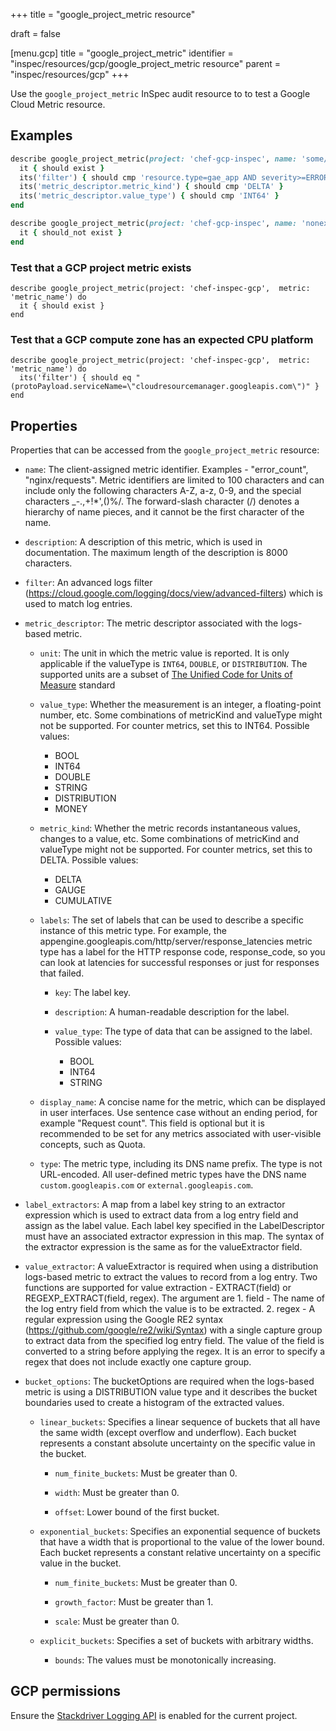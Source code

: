 +++
title = "google_project_metric resource"

draft = false


[menu.gcp]
title = "google_project_metric"
identifier = "inspec/resources/gcp/google_project_metric resource"
parent = "inspec/resources/gcp"
+++

Use the `google_project_metric` InSpec audit resource to to test a Google Cloud Metric resource.

## Examples

```ruby
describe google_project_metric(project: 'chef-gcp-inspec', name: 'some/metric') do
  it { should exist }
  its('filter') { should cmp 'resource.type=gae_app AND severity>=ERROR' }
  its('metric_descriptor.metric_kind') { should cmp 'DELTA' }
  its('metric_descriptor.value_type') { should cmp 'INT64' }
end

describe google_project_metric(project: 'chef-gcp-inspec', name: 'nonexistent') do
  it { should_not exist }
end
```

### Test that a GCP project metric exists

    describe google_project_metric(project: 'chef-inspec-gcp',  metric: 'metric_name') do
      it { should exist }
    end

### Test that a GCP compute zone has an expected CPU platform

    describe google_project_metric(project: 'chef-inspec-gcp',  metric: 'metric_name') do
      its('filter') { should eq "(protoPayload.serviceName=\"cloudresourcemanager.googleapis.com\")" }
    end

## Properties

Properties that can be accessed from the `google_project_metric` resource:


  * `name`: The client-assigned metric identifier. Examples - "error_count", "nginx/requests". Metric identifiers are limited to 100 characters and can include only the following characters A-Z, a-z, 0-9, and the special characters _-.,+!*',()%/. The forward-slash character (/) denotes a hierarchy of name pieces, and it cannot be the first character of the name.

  * `description`: A description of this metric, which is used in documentation. The maximum length of the description is 8000 characters.

  * `filter`: An advanced logs filter (https://cloud.google.com/logging/docs/view/advanced-filters) which is used to match log entries.

  * `metric_descriptor`: The metric descriptor associated with the logs-based metric.

    * `unit`: The unit in which the metric value is reported. It is only applicable if the valueType is `INT64`, `DOUBLE`, or `DISTRIBUTION`. The supported units are a subset of [The Unified Code for Units of Measure](http://unitsofmeasure.org/ucum.html) standard

    * `value_type`: Whether the measurement is an integer, a floating-point number, etc. Some combinations of metricKind and valueType might not be supported. For counter metrics, set this to INT64.
    Possible values:
      * BOOL
      * INT64
      * DOUBLE
      * STRING
      * DISTRIBUTION
      * MONEY

    * `metric_kind`: Whether the metric records instantaneous values, changes to a value, etc. Some combinations of metricKind and valueType might not be supported. For counter metrics, set this to DELTA.
    Possible values:
      * DELTA
      * GAUGE
      * CUMULATIVE

    * `labels`: The set of labels that can be used to describe a specific instance of this metric type. For example, the appengine.googleapis.com/http/server/response_latencies metric type has a label for the HTTP response code, response_code, so you can look at latencies for successful responses or just for responses that failed.

      * `key`: The label key.

      * `description`: A human-readable description for the label.

      * `value_type`: The type of data that can be assigned to the label.
      Possible values:
        * BOOL
        * INT64
        * STRING

    * `display_name`: A concise name for the metric, which can be displayed in user interfaces. Use sentence case  without an ending period, for example "Request count". This field is optional but it is  recommended to be set for any metrics associated with user-visible concepts, such as Quota.

    * `type`: The metric type, including its DNS name prefix. The type is not URL-encoded. All user-defined metric types have the DNS name `custom.googleapis.com` or `external.googleapis.com`.

  * `label_extractors`: A map from a label key string to an extractor expression which is used to extract data from a log entry field and assign as the label value. Each label key specified in the LabelDescriptor must have an associated extractor expression in this map. The syntax of the extractor expression is the same as for the valueExtractor field.

  * `value_extractor`: A valueExtractor is required when using a distribution logs-based metric to extract the values to record from a log entry. Two functions are supported for value extraction - EXTRACT(field) or REGEXP_EXTRACT(field, regex). The argument are 1. field - The name of the log entry field from which the value is to be extracted. 2. regex - A regular expression using the Google RE2 syntax (https://github.com/google/re2/wiki/Syntax) with a single capture group to extract data from the specified log entry field. The value of the field is converted to a string before applying the regex. It is an error to specify a regex that does not include exactly one capture group.

  * `bucket_options`: The bucketOptions are required when the logs-based metric is using a DISTRIBUTION value type and it describes the bucket boundaries used to create a histogram of the extracted values.

    * `linear_buckets`: Specifies a linear sequence of buckets that all have the same width (except overflow and underflow). Each bucket represents a constant absolute uncertainty on the specific value in the bucket.

      * `num_finite_buckets`: Must be greater than 0.

      * `width`: Must be greater than 0.

      * `offset`: Lower bound of the first bucket.

    * `exponential_buckets`: Specifies an exponential sequence of buckets that have a width that is proportional to the value of the lower bound. Each bucket represents a constant relative uncertainty on a specific value in the bucket.

      * `num_finite_buckets`: Must be greater than 0.

      * `growth_factor`: Must be greater than 1.

      * `scale`: Must be greater than 0.

    * `explicit_buckets`: Specifies a set of buckets with arbitrary widths.

      * `bounds`: The values must be monotonically increasing.


## GCP permissions

Ensure the [Stackdriver Logging API](https://console.cloud.google.com/apis/library/logging.googleapis.com/) is enabled for the current project.
